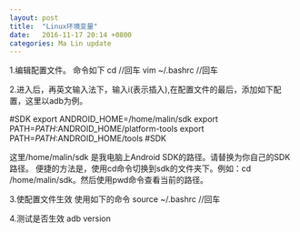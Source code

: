 ```yaml
---
layout: post
title:  "Linux环境变量"
date:   2016-11-17 20:14 +0800
categories: Ma Lin update
---
```


1.编辑配置文件。
命令如下
cd   //回车
vim ~/.bashrc //回车

2.进入后，再英文输入法下，输入i(表示插入),在配置文件的最后，添加如下配置，这里以adb为例。

#SDK
export ANDROID_HOME=/home/malin/sdk
export PATH=$PATH:$ANDROID_HOME/platform-tools
export PATH=$PATH:$ANDROID_HOME/tools
#SDK

这里/home/malin/sdk 是我电脑上Android SDK的路径。请替换为你自己的SDK路径。
便捷的方法是，使用cd命令切换到sdk的文件夹下。例如：cd /home/malin/sdk。然后使用pwd命令查看当前的路径。

3.使配置文件生效
使用如下的命令
source ~/.bashrc //回车

4.测试是否生效
adb version